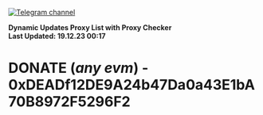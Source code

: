 [![Telegram channel](https://img.shields.io/endpoint?url=https://runkit.io/damiankrawczyk/telegram-badge/branches/master?url=https://t.me/n4z4v0d)](https://t.me/n4z4v0d) 

**Dynamic Updates Proxy List with Proxy Checker**  
**Last Updated: 19.12.23 00:17**

# DONATE (_any evm_) - 0xDEADf12DE9A24b47Da0a43E1bA70B8972F5296F2

